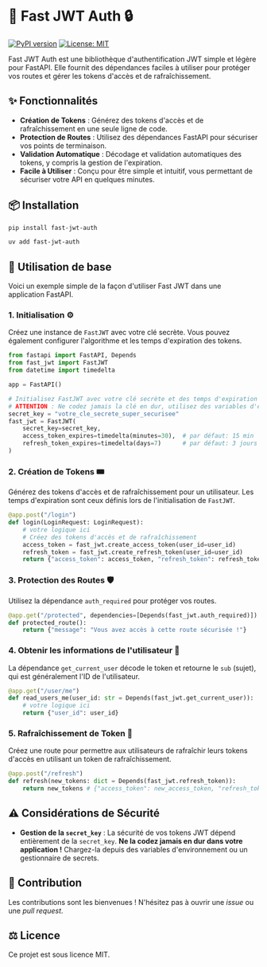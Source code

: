 # 🚀 Fast JWT Auth 🔒

[![PyPI version](https://badge.fury.io/py/fast-jwt-auth.svg)](https://badge.fury.io/py/fast-jwt-auth)
[![License: MIT](https://img.shields.io/badge/License-MIT-yellow.svg)](https://opensource.org/licenses/MIT)

Fast JWT Auth  est une bibliothèque d'authentification JWT simple et légère pour FastAPI. Elle fournit des dépendances faciles à utiliser pour protéger vos routes et gérer les tokens d'accès et de rafraîchissement.

## ✨ Fonctionnalités

-   **Création de Tokens** : Générez des tokens d'accès et de rafraîchissement en une seule ligne de code.
-   **Protection de Routes** : Utilisez des dépendances FastAPI pour sécuriser vos points de terminaison.
-   **Validation Automatique** : Décodage et validation automatiques des tokens, y compris la gestion de l'expiration.
-   **Facile à Utiliser** : Conçu pour être simple et intuitif, vous permettant de sécuriser votre API en quelques minutes.

## 📦 Installation

```bash
pip install fast-jwt-auth
```
```bash
uv add fast-jwt-auth
```

## 🚀 Utilisation de base

Voici un exemple simple de la façon d'utiliser Fast JWT dans une application FastAPI.

### 1. Initialisation ⚙️

Créez une instance de `FastJWT` avec votre clé secrète. Vous pouvez également configurer l'algorithme et les temps d'expiration des tokens.

```python
from fastapi import FastAPI, Depends
from fast_jwt import FastJWT
from datetime import timedelta

app = FastAPI()

# Initialisez FastJWT avec votre clé secrète et des temps d'expiration personnalisés
# ATTENTION : Ne codez jamais la clé en dur, utilisez des variables d'environnement !
secret_key = "votre_cle_secrete_super_securisee"
fast_jwt = FastJWT(
    secret_key=secret_key,
    access_token_expires=timedelta(minutes=30),  # par défaut: 15 min
    refresh_token_expires=timedelta(days=7)      # par défaut: 3 jours
)
```

### 2. Création de Tokens 🎟️

Générez des tokens d'accès et de rafraîchissement pour un utilisateur. Les temps d'expiration sont ceux définis lors de l'initialisation de `FastJWT`.

```python
@app.post("/login")
def login(LoginRequest: LoginRequest):
    # votre logique ici
    # Créez des tokens d'accès et de rafraîchissement
    access_token = fast_jwt.create_access_token(user_id=user_id)
    refresh_token = fast_jwt.create_refresh_token(user_id=user_id)
    return {"access_token": access_token, "refresh_token": refresh_token}
```

### 3. Protection des Routes 🛡️

Utilisez la dépendance `auth_required` pour protéger vos routes.

```python
@app.get("/protected", dependencies=[Depends(fast_jwt.auth_required)])
def protected_route():
    return {"message": "Vous avez accès à cette route sécurisée !"}
```

### 4. Obtenir les informations de l'utilisateur 👤

La dépendance `get_current_user` décode le token et retourne le `sub` (sujet), qui est généralement l'ID de l'utilisateur.

```python
@app.get("/user/me")
def read_users_me(user_id: str = Depends(fast_jwt.get_current_user)):
    # votre logique ici
    return {"user_id": user_id}
```

### 5. Rafraîchissement de Token 🔄

Créez une route pour permettre aux utilisateurs de rafraîchir leurs tokens d'accès en utilisant un token de rafraîchissement.

```python
@app.post("/refresh")
def refresh(new_tokens: dict = Depends(fast_jwt.refresh_token)):
    return new_tokens # {"access_token": new_access_token, "refresh_token": new_refresh_token}
```

## ⚠️ Considérations de Sécurité

-   **Gestion de la `secret_key`** : La sécurité de vos tokens JWT dépend entièrement de la `secret_key`. **Ne la codez jamais en dur dans votre application !** Chargez-la depuis des variables d'environnement ou un gestionnaire de secrets.

## 🤝 Contribution

Les contributions sont les bienvenues ! N'hésitez pas à ouvrir une *issue* ou une *pull request*.

## ⚖️ Licence

Ce projet est sous licence MIT.
